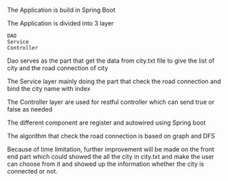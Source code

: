 The Application is build in Spring Boot


The Application is divided into 3 layer
    
    DAO
    Service
    Controller
    
Dao serves as the part that get the data from city.txt file to give the list of city and the road connection of city

The Service layer mainly doing the part that check the road connection and bind the city name with index

The Controller layer are used for restful controller which can send true or false as needed

The different component are register and autowired using Spring boot

The algorithm that check the road connection is based on graph and DFS

Because of time limitation, further improvement will be made on the front end part which could showed the all the city in city.txt and make the user can choose from it and showed up the information whether the city is connected or not.   
